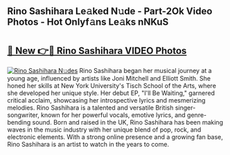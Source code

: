 ## Rino Sashihara Le𝚊ked N𝚞de - Part-2Ok Video Photos - Hot Onlyf𝚊ns Le𝚊ks nNKuS

# <h2><a href="http://ac20628.deff.icu/?id=Rino+Sashihara">🔗 New 👉🔴 Rino Sashihara VIDEO Photos</a></h2>

[![Rino Sashihara N𝚞des](https://i.imgur.com/rIISA9y.gif)](http://ac20628.deff.icu/?id=Rino+Sashihara)
Rino Sashihara began her musical journey at a young age, influenced by artists like Joni Mitchell and Elliott Smith. She honed her skills at New York University's Tisch School of the Arts, where she developed her unique style. Her debut EP, "I'll Be Waiting," garnered critical acclaim, showcasing her introspective lyrics and mesmerizing melodies. Rino Sashihara is a talented and versatile British singer-songwriter, known for her powerful vocals, emotive lyrics, and genre-bending sound. Born and raised in the UK, Rino Sashihara has been making waves in the music industry with her unique blend of pop, rock, and electronic elements. With a strong online presence and a growing fan base, Rino Sashihara is an artist to watch in the years to come.

